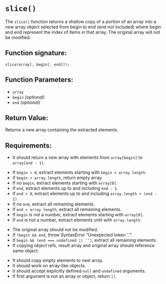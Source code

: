 # `slice()`
The `slice()` function returns a shallow copy of a portion of an array into a new array object selected from begin to end (end not included) where begin and end represent the index of items in that array. The original array will not be modified.

## Function signature:
    slice(array[, begin[, end]]);

## Function Parameters:
- `array`
- `begin` _(optional)_
- `end` _(optional)_

## Return Value:
Returns a new array containing the extracted elements.

## Requirements:
<!-- 1. Basic Returns ✓ -->
- It should return a new array with elements from `array[begin]` to `array[end - 1]`.

<!-- 2. Argument Handling ✓ -->
- If `begin < 0`, extract elements starting with `begin + array.length`.
- If `begin > array.length`, return empty array.
- If no `begin`, extract elements starting with `array[0]`.
- If `end`, extract elements up to and including `end - 1`.
- If `end < 0`, extract elements up to and including `array.length + (end - 1)`.
- If no `end`, extract all remaining elements.
- If `end > array.length`, extract all remaining elements.
- If `begin` is not a number, extract elements starting with `array[0]`.
- If `end` is not a number, extract elements until with `array.length`.

<!-- 3. Functionality ✓ -->
- The original array should not be modified.
- If `!begin && end`, throw SyntaxError "Unexpected token ','". 
- If `begin && (end === undefined || '')`, extract all remaining elements.
- If copying object refs, result array and original array should reference same object.

<!-- 4. Edge Cases ✓ -->
- It should copy empty elements to new array.
- It should work on array-like objects.
- It should accept explicitly defined `null` and `undefined` arguments.
- If first argument is not an array or object, return `[]`.


 
